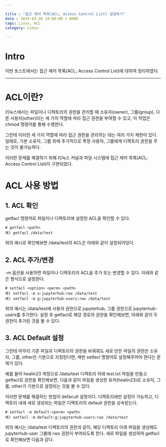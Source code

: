 ```yaml
---

title : "접근 제어 목록(ACL; Access Control List) 설정하기"
date : 2019-03-26 10:00:00 + 0000
tags: Linux, ACL
category: Linux

---
```


# Intro
이번 포스트에서는 접근 제어 목록(ACL; Access Control List)에 대하여 정리하였다.

***

# ACL이란?

리눅스에서는 파일이나 디렉토리의 권한을 관리할 때 소유자(owner), 그룹(group), 다른 사용자(other)라는 세 가지 역할에 따라 접근 권한을 부여할 수 있고, 이 작업은 chmod 명령어를 통해 수행한다.

그런데 이러한 세 가지 역할에 따라 접근 권한을 관리하는 데는 여러 가지 제한이 있다. 일례로, 기본 소유자, 그룹 외에 추가적으로 특정 사용자, 그룹에게 디렉토리 권한을 주는 것이 불가능하다.

이러한 문제를 해결하기 위해 리눅스 커널과 파일 시스템에 접근 제어 목록(ACL; Access Control List)이 구현되었다.


# ACL 사용 방법

## 1. ACL 확인

getfacl 명령어로 파일이나 디렉토리에 설정된 ACL을 확인할 수 있다.

```
# getfacl <path>
예) getfacl /data/test
```

위의 예시로 확인해보면 /data/test의 ACL은 아래와 같이 설정되어있다.

## 2. ACL 추가/변경

-m 옵션을 사용하면 파일이나 디렉토리의 ACL을 추가 또는 변경할 수 있다. 아래와 같은 형식으로 설정한다.

```
# setfacl <option> <perm> <path>
예) setfacl -m u:jupyterhub:rwx /data/test
예) setfacl -m g:jupyterhub-users:rwx /data/test
```

위의 예시는 /data/test에 사용자 권한으로 jupyterhub, 그룹 권한으로 jupyterhub-users를 추가한다.
설정 후 getfacl로 해당 경로의 권한을 확인해보면, 아래와 같이 두 권한이 추가된 것을 볼 수 있다.


## 3. ACL Default 설정

그런데 아무리 기존 파일과 디렉토리의 권한을 바꿔줘도 새로 만든 파일의 권한은 소유자, 그룹, other만 기본으로 지정된다면, 매번 setfacl 명령어로 설정해주어야 한다는 문제가 있다.

예를 들어 healin23 계정으로 /data/test 디렉토리 아래 test.txt 파일을 만들고 getfacl로 권한을 확인해보면, 다음과 같이 파일을 생성한 유저(healin23)로 소유자, 그룹, other가 기본으로 설정되는 것을 볼 수 있다.

이러한 문제를 해결하는 방법이 defacult 설정이다. 디렉토리에만 설정이 가능하고, 디렉토리 내에 새로 생성되는 파일은 디렉토리의 default 권한을 상속받는다.

```
# setfacl -m default:<perm> <path>
예) setfacl -m default:g:jupyterhub-users:rwx /data/test
```

위의 예시는 /data/test 디렉토리의 권한과 같이, 해당 디렉토리 아래 파일을 생성해도 jupyterhub-user 그룹에 rwx 권한이 부여되도록 한다.
새로 파일을 생성하여 getfacl로 확인해보면 다음과 같다.
